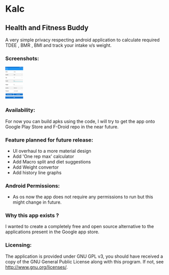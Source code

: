 # Kalc
## Health and Fitness Buddy
A very simple privacy respecting android application to calculate required TDEE , BMR , BMI and track your intake v/s weight.


### Screenshots:

<img src="./Screenshots/Main_screen.png" height=100 caption="Main Screen"/>

### Availability:
For now you can build apks using the code, I will try to get the app onto Google Play Store and F-Droid repo in the near future.

### Feature planned for future release:
* UI overhaul to a more material design
* Add 'One rep max' calculator
* Add Macro split and diet suggestions
* Add Weight convertor
* Add history line graphs

### Android Permissions:
* As os now the app does not require any permissions to run but this might change in future.

### Why this app exists ?
I wanted to create a completely free and open source alternative to the applications present in the Google app store. 

### Licensing:
The application is provided under GNU GPL v3, you should have received a copy of the GNU General Public License along with this program. If not, see http://www.gnu.org/licenses/.